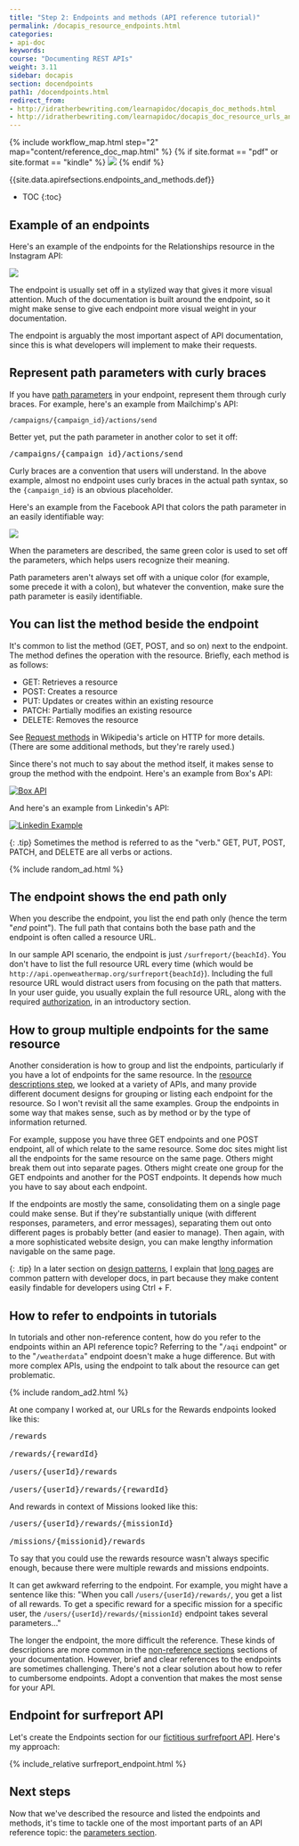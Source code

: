 ```yaml
---
title: "Step 2: Endpoints and methods (API reference tutorial)"
permalink: /docapis_resource_endpoints.html
categories:
- api-doc
keywords:
course: "Documenting REST APIs"
weight: 3.11
sidebar: docapis
section: docendpoints
path1: /docendpoints.html
redirect_from:
- http://idratherbewriting.com/learnapidoc/docapis_doc_methods.html
- http://idratherbewriting.com/learnapidoc/docapis_doc_resource_urls_and_methods.html
---
```


{% include workflow_map.html step="2" map="content/reference_doc_map.html"  %}
{% if site.format == "pdf" or site.format == "kindle" %}
<img src="images/apiref2.png"/>
{% endif %}

{{site.data.apirefsections.endpoints_and_methods.def}}

* TOC
{:toc}


## Example of an endpoints

Here's an example of the endpoints for the Relationships resource in the Instagram API:

<a class="noExtIcon" href="https://www.instagram.com/developer/endpoints/relationships/"><img src="images/instagramurlexample.png" /></a>

The endpoint is usually set off in a stylized way that gives it more visual attention. Much of the documentation is built around the endpoint, so it might make sense to give each endpoint more visual weight in your documentation.

The endpoint is arguably the most important aspect of API documentation, since this is what developers will implement to make their requests.

## Represent path parameters with curly braces

If you have [path parameters](docapis_doc_parameters.html#path_parameters) in your endpoint, represent them through curly braces. For example, here's an example from Mailchimp's API:

```
/campaigns/{campaign_id}/actions/send
```

Better yet, put the path parameter in another color to set it off:

<pre>
/campaigns/<span class="orange">{campaign_id}</span>/actions/send
</pre>

Curly braces are a convention that users will understand. In the above example, almost no endpoint uses curly braces in the actual path syntax, so the `{campaign_id}` is an obvious placeholder.

Here's an example from the Facebook API that colors the path parameter in an easily identifiable way:

<a href="https://developers.facebook.com/docs/graph-api/reference/v2.11/achievement/" class="noExtIcon"><img src="images/facebookapicolor.png"/></a>

When the parameters are described, the same green color is used to set off the parameters, which helps users recognize their meaning.

Path parameters aren't always set off with a unique color (for example, some precede it with a colon), but whatever the convention, make sure the path parameter is easily identifiable.

## You can list the method beside the endpoint

It's common to list the method (GET, POST, and so on) next to the endpoint. The method defines the operation with the resource. Briefly, each method is as follows:

* GET: Retrieves a resource
* POST: Creates a resource
* PUT: Updates or creates within an existing resource
* PATCH: Partially modifies an existing resource
* DELETE: Removes the resource

See [Request methods](https://en.wikipedia.org/wiki/Hypertext_Transfer_Protocol#Request_methods) in Wikipedia's article on HTTP for more details. (There are some additional methods, but they're rarely used.)

Since there's not much to say about the method itself, it makes sense to group the method with the endpoint. Here's an example from Box's API:

<a href="https://developer.box.com/reference/#add-a-comment-to-an-item" class="noExtIcon"><img src="images/methodwithendpoint.png" alt="Box API" /></a>

And here's an example from Linkedin's API:

<a class="noCrossRef" href="https://developer.linkedin.com/docs/rest-api" class="noExtIcon"><img src="images/linkedinexample.png" alt="Linkedin Example" /></a>

{: .tip}
Sometimes the method is referred to as the "verb." GET, PUT, POST, PATCH, and DELETE are all verbs or actions.

{% include random_ad.html %}

## The endpoint shows the end path only

When you describe the endpoint, you list the end path only (hence the term "*end* point"). The full path that contains both the base path and the endpoint is often called a resource URL.

In our sample API scenario, the endpoint is just `/surfreport/{beachId}`. You don't have to list the full resource URL every time (which would be `http://api.openweathermap.org/surfreport{beachId}`). Including the full resource URL would distract users from focusing on the path that matters. In your user guide, you usually explain the full resource URL, along with the required [authorization](docapis_more_about_authorization.html), in an introductory section.

## How to group multiple endpoints for the same resource

Another consideration is how to group and list the endpoints, particularly if you have a lot of endpoints for the same resource. In the [resource descriptions step](docapis_resource_descriptions.html#examples), we looked at a variety of APIs, and many provide different document designs for grouping or listing each endpoint for the resource. So I won't revisit all the same examples. Group the endpoints in some way that makes sense, such as by method or by the type of information returned.

For example, suppose you have three GET endpoints and one POST endpoint, all of which relate to the same resource. Some doc sites might list all the endpoints for the same resource on the same page. Others might break them out into separate pages. Others might create one group for the GET endpoints and another for the POST endpoints. It depends how much you have to say about each endpoint.

If the endpoints are mostly the same, consolidating them on a single page could make sense. But if they're substantially unique (with different responses, parameters, and error messages), separating them out onto different pages is probably better (and easier to manage). Then again, with a more sophisticated website design, you can make lengthy information navigable on the same page.

{: .tip}
In a later section on [design patterns](pubapis_design_patterns.html), I explain that [long pages](pubapis_design_patterns.html#longish_pages) are common pattern with developer docs, in part because they make content easily findable for developers using Ctrl + F.

## How to refer to endpoints in tutorials

In tutorials and other non-reference content, how do you refer to the endpoints within an API reference topic? Referring to the "`/aqi` endpoint" or to the "`/weatherdata`" endpoint doesn't make a huge difference. But with more complex APIs, using the endpoint to talk about the resource can get problematic.

{% include random_ad2.html %}

At one company I worked at, our URLs for the Rewards endpoints looked like this:

<pre>
/rewards

/rewards/<span class="orange">{rewardId}</span>

/users/<span class="orange">{userId}</span>/rewards

/users/<span class="orange">{userId}</span>/rewards/<span class="orange">{rewardId}</span>
</pre>

And rewards in context of Missions looked like this:

<pre>
/users/<span class="orange">{userId}</span>/rewards/<span class="orange">{missionId}</span>

/missions/<span class="orange">{missionid}</span>/rewards
</pre>

To say that you could use the rewards resource wasn't always specific enough, because there were multiple rewards and missions endpoints.

It can get awkward referring to the endpoint. For example, you might have a sentence like this: "When you call `/users/{userId}/rewards/`, you get a list of all rewards. To get a specific reward for a specific mission for a specific user, the `/users/{userId}/rewards/{missionId}` endpoint takes several parameters..."

The longer the endpoint, the more difficult the reference. These kinds of descriptions are more common in the [non-reference sections](docnonref.html) sections of your documentation. However, brief and clear references to the endpoints are sometimes challenging. There's not a clear solution about how to refer to cumbersome endpoints. Adopt a convention that makes the most sense for your API.

## Endpoint for surfreport API

Let's create the Endpoints section for our [fictitious surfrefport API](docapis_new_endpoint_to_doc.html). Here's my approach:

<div class="docSample">
{% include_relative surfreport_endpoint.html %}
</div>

## Next steps

Now that we've described the resource and listed the endpoints and methods, it's time to tackle one of the most important parts of an API reference topic: the [parameters section](docapis_doc_parameters.html).
